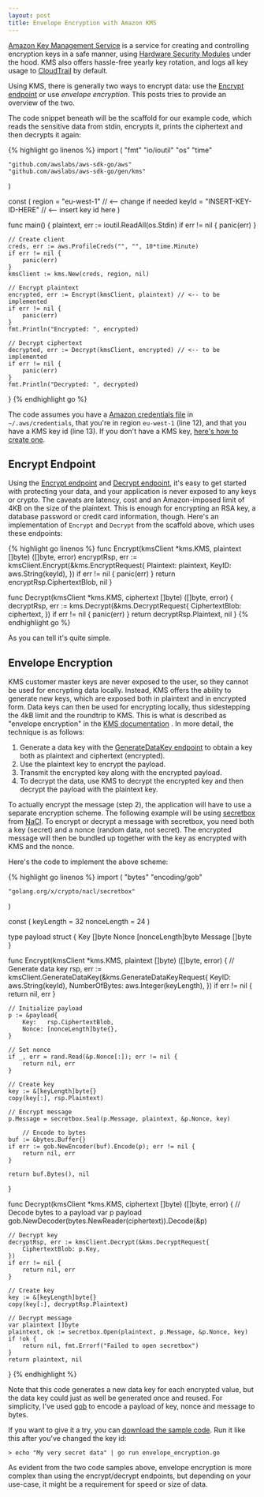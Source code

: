 ```yaml
---
layout: post
title: Envelope Encryption with Amazon KMS
---
```


[Amazon Key Management Service](http://aws.amazon.com/kms/) is a service for creating and controlling encryption keys in a safe manner, using [Hardware Security Modules](http://en.wikipedia.org/wiki/Hardware_security_module) under the hood. KMS also offers hassle-free yearly key rotation, and logs all key usage to [CloudTrail](http://aws.amazon.com/cloudtrail/) by default.

Using KMS, there is generally two ways to encrypt data: use the [Encrypt endpoint](http://docs.aws.amazon.com/kms/latest/APIReference/API_Encrypt.html) or use *envelope encryption*. This posts tries to provide an overview of the two.

The code snippet beneath will be the scaffold for our example code, which reads the sensitive data from stdin, encrypts it, prints the ciphertext and then decrypts it again:

{% highlight go linenos %}
import (
    "fmt"
    "io/ioutil"
    "os"
    "time"

    "github.com/awslabs/aws-sdk-go/aws"
    "github.com/awslabs/aws-sdk-go/gen/kms"
)

const (
    region = "eu-west-1"         // <-- change if needed
    keyId = "INSERT-KEY-ID-HERE" // <-- insert key id here
)

func main() {
    plaintext, err := ioutil.ReadAll(os.Stdin)
    if err != nil {
        panic(err)
    }

    // Create client
    creds, err := aws.ProfileCreds("", "", 10*time.Minute)
    if err != nil {
        panic(err)
    }
    kmsClient := kms.New(creds, region, nil)

    // Encrypt plaintext
    encrypted, err := Encrypt(kmsClient, plaintext) // <-- to be implemented
    if err != nil {
        panic(err)
    }
    fmt.Println("Encrypted: ", encrypted)

    // Decrypt ciphertext
    decrypted, err := Decrypt(kmsClient, encrypted) // <-- to be implemented
    if err != nil {
        panic(err)
    }
    fmt.Println("Decrypted: ", decrypted)
}
{% endhighlight go %}

The code assumes you have a [Amazon credentials file](http://docs.aws.amazon.com/cli/latest/userguide/cli-chap-getting-started.html#cli-config-files) in `~/.aws/credentials`, that you're in region `eu-west-1` (line 12), and that you have a KMS key id (line 13). If you don't have a KMS key, [here's how to create one](http://docs.aws.amazon.com/kms/latest/developerguide/create-keys.html).

## Encrypt Endpoint

Using the [Encrypt endpoint](http://docs.aws.amazon.com/kms/latest/APIReference/API_Encrypt.html) and [Decrypt endpoint](http://docs.aws.amazon.com/kms/latest/APIReference/API_Decrypt.html), it's easy to get started with protecting your data, and your application is never exposed to any keys or crypto. The caveats are latency, cost and an Amazon-imposed limit of 4KB on the size of the plaintext. This is enough for encrypting an RSA key, a database password or credit card information, though. Here's an implementation of `Encrypt` and `Decrypt` from the scaffold above, which uses these endpoints:

{% highlight go linenos %}
func Encrypt(kmsClient *kms.KMS, plaintext []byte) ([]byte, error)
    encryptRsp, err := kmsClient.Encrypt(&kms.EncryptRequest{
        Plaintext: plaintext,
        KeyID:     aws.String(keyId),
    })
    if err != nil {
        panic(err)
    }
    return encryptRsp.CiphertextBlob, nil
}

func Decrypt(kmsClient *kms.KMS, ciphertext []byte) ([]byte, error) {
    decryptRsp, err := kms.Decrypt(&kms.DecryptRequest{
        CiphertextBlob: ciphertext,
    })
    if err != nil {
        panic(err)
    }
    return decryptRsp.Plaintext, nil
}
{% endhighlight go %}

As you can tell it's quite simple.

## Envelope Encryption

KMS customer master keys are never exposed to the user, so they cannot be used for encrypting data locally. Instead, KMS offers the ability to generate new keys, which are exposed both in plaintext and in encrypted form. Data keys can then be used for encrypting locally, thus sidestepping the 4kB limit and the roundtrip to KMS. This is what is described as "envelope encryption" in the [KMS documentation](http://docs.aws.amazon.com/kms/latest/developerguide/workflow.html) . In more detail, the technique is as follows:

1. Generate a data key with the [GenerateDataKey endpoint](http://docs.aws.amazon.com/kms/latest/APIReference/API_GenerateDataKey.html) to obtain a key both as plaintext and ciphertext (encrypted).
2. Use the plaintext key to encrypt the payload.
3. Transmit the encrypted key along with the encrypted payload.
4. To decrypt the data, use KMS to decrypt the encrypted key and then decrypt the payload with the plaintext key.

To actually encrypt the message (step 2), the application will have to use a separate encryption scheme. The following example will be using [secretbox](http://godoc.org/golang.org/x/crypto/nacl/secretbox) from [NaCl](http://nacl.cr.yp.to/). To encrypt or decrypt a message with secretbox, you need both a key (secret) and a nonce (random data, not secret). The encrypted message will then be bundled up together with the key as encrypted with KMS and the nonce.

Here's the code to implement the above scheme:

{% highlight go linenos %}
import (
    "bytes"
    "encoding/gob"

    "golang.org/x/crypto/nacl/secretbox"
)

const (
    keyLength   = 32
    nonceLength = 24
)

type payload struct {
    Key     []byte
    Nonce   [nonceLength]byte
    Message []byte
}

func Encrypt(kmsClient *kms.KMS, plaintext []byte) ([]byte, error) {
    // Generate data key
    rsp, err := kmsClient.GenerateDataKey(&kms.GenerateDataKeyRequest{
        KeyID:         aws.String(keyId),
        NumberOfBytes: aws.Integer(keyLength),
    })
    if err != nil {
        return nil, err
    }

    // Initialize payload
    p := &payload{
        Key:   rsp.CiphertextBlob,
        Nonce: [nonceLength]byte{},
    }

    // Set nonce
    if _, err = rand.Read(&p.Nonce[:]); err != nil {
        return nil, err
    }

    // Create key
    key := &[keyLength]byte{}
    copy(key[:], rsp.Plaintext)

    // Encrypt message
    p.Message = secretbox.Seal(p.Message, plaintext, &p.Nonce, key)

		// Encode to bytes
    buf := &bytes.Buffer{}
    if err := gob.NewEncoder(buf).Encode(p); err != nil {
        return nil, err
    }

    return buf.Bytes(), nil
}

func Decrypt(kmsClient *kms.KMS, ciphertext []byte) ([]byte, error) {
    // Decode bytes to a payload
    var p payload
    gob.NewDecoder(bytes.NewReader(ciphertext)).Decode(&p)

    // Decrypt key
    decryptRsp, err := kmsClient.Decrypt(&kms.DecryptRequest{
        CiphertextBlob: p.Key,
    })
    if err != nil {
        return nil, err
    }

    // Create key
    key := &[keyLength]byte{}
    copy(key[:], decryptRsp.Plaintext)

    // Decrypt message
    var plaintext []byte
    plaintext, ok := secretbox.Open(plaintext, p.Message, &p.Nonce, key)
    if !ok {
        return nil, fmt.Errorf("Failed to open secretbox")
    }
    return plaintext, nil
}
{% endhighlight %}

Note that this code generates a new data key for each encrypted value, but the data key could just as well be generated once and reused. For simplicity, I've used [gob](http://golang.org/pkg/encoding/gob) to encode a payload of key, nonce and message to bytes.

If you want to give it a try, you can [download the sample code](https://gist.github.com/andreas/eea322d73ca21e66b55b). Run it like this after you've changed the key id:

```
> echo "My very secret data" | go run envelope_encryption.go
```

As evident from the two code samples above, envelope encryption is more complex than using the encrypt/decrypt endpoints, but depending on your use-case, it might be a requirement for speed or size of data.
